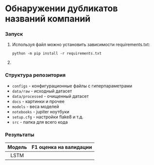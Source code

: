 # Обнаружении дубликатов названий компаний

### Запуск
1. Используя файл можно установить зависимости requirements.txt:

    <code>python -m pip install -r requirements.txt</code>

2. 

### Структура репозитория
* <code>configs</code> - конфигурационные файлы с гиперпараметрами
* <code>data/raw</code> - исходный датасет
* <code>data/processed</code> - очищенный датасет
* <code>docs</code> - картинки и прочее
* <code>models</code> - веса моделей
* <code>notebooks</code> - jupiter ноутбуки
* <code>setup.cfg</code> - настройки flake8 и т.д.
* <code>src</code> - папка для всего кода

### Результаты
| Модель      | F1 оценка на валидации | 
| :--------: | :-------------: |
| LSTM |      |
